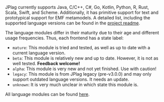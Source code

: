 JPlag currently supports Java, C/C++, C#, Go, Kotlin, Python, R, Rust, Scala, Swift, and Scheme. Additionally, it has primitive support for text and prototypical support for EMF metamodels. A detailed list, including the supported language versions can be found in the [project readme](https://github.com/jplag/JPlag/blob/main/README.md#supported-languages).

The language modules differ in their maturity due to their age and different usage frequencies.
Thus, each frontend has a state label:
- `mature`: This module is tried and tested, as well as up to date with a current language version.
- `beta`: This module is relatively new and up to date. However, it is not as well tested. **Feedback welcome!**
- `alpha`: This module is very new and not yet finished. Use with caution! 
- `legacy`: This module is from JPlag legacy (pre-v3.0.0) and may only support outdated language versions. It needs an update.
- `unknown`: It is very much unclear in which state this module is.

All language modules can be found [here](https://github.com/jplag/JPlag/tree/master/languages).
